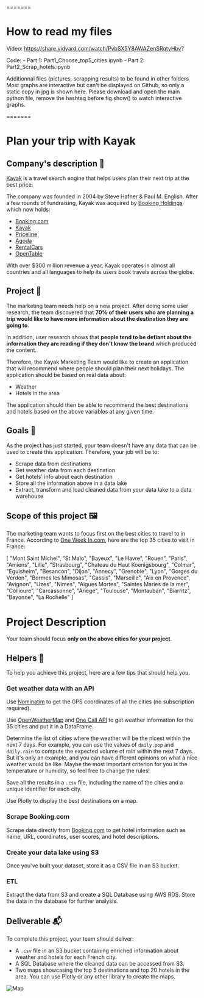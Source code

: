 =======

# How to read my files

Video: https://share.vidyard.com/watch/PvbSX5Y8AWAZenSRqtyHbv?

Code:
    - Part 1: Part1_Choose_top5_cities.ipynb
    - Part 2: Part2_Scrap_hotels.ipynb

Additionnal files (pictures, scrapping results) to be found in other folders
Most graphs are interactive but can't be displayed on Github, so only a static copy in jpg is shown here. Please download and open the main python file, remove the hashtag before fig.show() to watch interactive graphs. 


=======

# Plan your trip with Kayak

## Company's description 📇

[Kayak](https://www.kayak.com) is a travel search engine that helps users plan their next trip at the best price.

The company was founded in 2004 by Steve Hafner & Paul M. English. After a few rounds of fundraising, Kayak was acquired by [Booking Holdings](https://www.bookingholdings.com/) which now holds:

* [Booking.com](https://booking.com)
* [Kayak](https://kayak.com)
* [Priceline](https://www.priceline.com/)
* [Agoda](https://www.agoda.com/)
* [RentalCars](https://Rentalcars.com/)
* [OpenTable](https://www.opentable.com/)

With over $300 million revenue a year, Kayak operates in almost all countries and all languages to help its users book travels across the globe.

## Project 🚧

The marketing team needs help on a new project. After doing some user research, the team discovered that **70% of their users who are planning a trip would like to have more information about the destination they are going to**.

In addition, user research shows that **people tend to be defiant about the information they are reading if they don't know the brand** which produced the content.

Therefore, the Kayak Marketing Team would like to create an application that will recommend where people should plan their next holidays. The application should be based on real data about:

* Weather
* Hotels in the area

The application should then be able to recommend the best destinations and hotels based on the above variables at any given time.

## Goals 🎯

As the project has just started, your team doesn't have any data that can be used to create this application. Therefore, your job will be to:

* Scrape data from destinations
* Get weather data from each destination
* Get hotels' info about each destination
* Store all the information above in a data lake
* Extract, transform and load cleaned data from your data lake to a data warehouse

## Scope of this project 🖼️

The marketing team wants to focus first on the best cities to travel to in France. According to [One Week In.com](https://one-week-in.com/35-cities-to-visit-in-france/), here are the top 35 cities to visit in France:

[
    "Mont Saint Michel",
    "St Malo",
    "Bayeux",
    "Le Havre",
    "Rouen",
    "Paris",
    "Amiens",
    "Lille",
    "Strasbourg",
    "Chateau du Haut Koenigsbourg",
    "Colmar",
    "Eguisheim",
    "Besancon",
    "Dijon",
    "Annecy",
    "Grenoble",
    "Lyon",
    "Gorges du Verdon",
    "Bormes les Mimosas",
    "Cassis",
    "Marseille",
    "Aix en Provence",
    "Avignon",
    "Uzes",
    "Nimes",
    "Aigues Mortes",
    "Saintes Maries de la mer",
    "Collioure",
    "Carcassonne",
    "Ariege",
    "Toulouse",
    "Montauban",
    "Biarritz",
    "Bayonne",
    "La Rochelle"
]

# Project Description

Your team should focus **only on the above cities for your project**.

## Helpers 🦮

To help you achieve this project, here are a few tips that should help you.

### Get weather data with an API

Use [Nominatim](https://nominatim.org/release-docs/develop/api/Search/) to get the GPS coordinates of all the cities (no subscription required).

Use [OpenWeatherMap](https://openweathermap.org/appid) and [One Call API](https://openweathermap.org/api/one-call-api) to get weather information for the 35 cities and put it in a DataFrame.

Determine the list of cities where the weather will be the nicest within the next 7 days. For example, you can use the values of `daily.pop` and `daily.rain` to compute the expected volume of rain within the next 7 days. But it's only an example, and you can have different opinions on what a nice weather would be like. Maybe the most important criterion for you is the temperature or humidity, so feel free to change the rules!

Save all the results in a `.csv` file, including the name of the cities and a unique identifier for each city.

Use Plotly to display the best destinations on a map.

### Scrape Booking.com

Scrape data directly from [Booking.com](https://www.booking.com/) to get hotel information such as name, URL, coordinates, user scores, and hotel descriptions.

### Create your data lake using S3

Once you've built your dataset, store it as a CSV file in an S3 bucket.

### ETL

Extract the data from S3 and create a SQL Database using AWS RDS. Store the data in the database for further analysis.

## Deliverable 📬

To complete this project, your team should deliver:

- A `.csv` file in an S3 bucket containing enriched information about weather and hotels for each French city.
- A SQL Database where the cleaned data can be accessed from S3.
- Two maps showcasing the top 5 destinations and top 20 hotels in the area. You can use Plotly or any other library to create the maps.

![Map](https://full-stack-assets.s3.eu-west-3.amazonaws.com/images/Kayak_best_destination_project.png)
